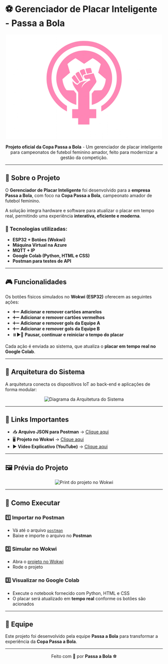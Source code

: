 # ⚽ Gerenciador de Placar Inteligente - Passa a Bola  

<p align="center">
  <img src="imagem_2025-09-16_171050116.png" alt="Logo Passa a Bola" width="500"/>
</p>

<p align="center">
  <b>Projeto oficial da Copa Passa a Bola</b> - Um gerenciador de placar inteligente para campeonatos de futebol feminino amador, feito para modernizar a gestão da competição.  
</p>

---

## 🌟 Sobre o Projeto  

O **Gerenciador de Placar Inteligente** foi desenvolvido para a **empresa Passa a Bola**, com foco na **Copa Passa a Bola**, campeonato amador de futebol feminino.  

A solução integra hardware e software para atualizar o placar em tempo real, permitindo uma experiência **interativa, eficiente e moderna**.  

### 🔧 Tecnologias utilizadas:
- **ESP32 + Botões (Wokwi)**
- **Máquina Virtual na Azure**
- **MQTT + IP**
- **Google Colab (Python, HTML e CSS)**
- **Postman para testes de API**

---

## 🎮 Funcionalidades  

Os botões físicos simulados no **Wokwi (ESP32)** oferecem as seguintes ações:  

- ➕➖ **Adicionar e remover cartões amarelos**  
- ➕➖ **Adicionar e remover cartões vermelhos**  
- ➕➖ **Adicionar e remover gols da Equipe A**  
- ➕➖ **Adicionar e remover gols da Equipe B**  
- ⏸️▶️🔄 **Pausar, continuar e reiniciar o tempo do placar**  

Cada ação é enviada ao sistema, que atualiza o **placar em tempo real no Google Colab**.

---

## 📡 Arquitetura do Sistema  

A arquitetura conecta os dispositivos IoT ao back-end e aplicações de forma modular:  

<p align="center">
  <img src="assets/arquitetura.png" alt="Diagrama da Arquitetura do Sistema" width="800"/>
</p>

---

## 🔗 Links Importantes  

- 📥 **Arquivo JSON para Postman** → [Clique aqui](./postman/placar_postman.json)  
- 🖥️ **Projeto no Wokwi** → [Clique aqui](https://wokwi.com/projects/SEU_LINK_AQUI)  
- ▶️ **Vídeo Explicativo (YouTube)** → [Clique aqui](https://youtube.com/SEU_VIDEO_AQUI)  

---

## 🖼️ Prévia do Projeto  

<p align="center">
  <img src="assets/wokwi-print.png" alt="Print do projeto no Wokwi" width="600"/>
</p>

---

## 🚀 Como Executar  

### 1️⃣ Importar no Postman  
- Vá até o arquivo [`postman`](score_atualizado)  
- Baixe e importe o arquivo no **Postman**  

### 2️⃣ Simular no Wokwi  
- Abra o [projeto no Wokwi](https://wokwi.com/projects/442112220674354177)  
- Rode o projeto  

### 3️⃣ Visualizar no Google Colab  
- Execute o notebook fornecido com Python, HTML e CSS  
- O placar será atualizado em **tempo real** conforme os botões são acionados  

---

## 🤝 Equipe  

Este projeto foi desenvolvido pela equipe **Passa a Bola** para transformar a experiência da **Copa Passa a Bola**.  

---

<p align="center">
  Feito com 💜 por <b>Passa a Bola</b> ⚽
</p>
